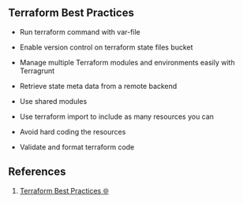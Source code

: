 ## Terraform Best Practices

- Run terraform command with var-file

- Enable version control on terraform state files bucket

- Manage multiple Terraform modules and environments easily with Terragrunt

- Retrieve state meta data from a remote backend

- Use shared modules

- Use terraform import to include as many resources you can

- Avoid hard coding the resources

- Validate and format terraform code


## References

1. [Terraform Best Practices 🌐](
   https://github.com/ozbillwang/terraform-best-practices#isolate-environment)
